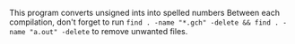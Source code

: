 This program converts unsigned ints into spelled numbers
Between each compilation, don't forget to run  `find . -name "*.gch" -delete && find . -name "a.out" -delete` to remove unwanted files.
